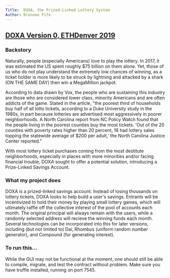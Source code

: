 ```yaml
---
Title:  DOXA, the Prized-Linked Lottery System
Author: Brennan Fife
---
```


## [DOXA Version 0, ETHDenver 2019](https://github.com/brennanfife/DOXA-V0)

### Backstory
Naturally, people (especially Americans) love to play the lottery. 
In 2017, it was estimated the US spent roughly $75 billion on them alone. Yet, those of us who do not play understand the extremely low chances of winning, as a ticket holder is more likely to be struck by lightning and attacked by a shark (ON THE SAME DAY) then win a MegaMillion jackpot.

According to data drawn by Vox, the people who are sustaining this industry are those who are considered lower class, minority Americans and are often addicts of the game. Stated in the article, "the poorest third of households buy half of all lotto tickets, according to a Duke University study in the 1980s, in part because lotteries are advertised most aggressively in poorer neighborhoods. A North Carolina report from NC Policy Watch found that the people living in the poorest counties buy the most tickets. 'Out of the 20 counties with poverty rates higher than 20 percent, 18 had lottery sales topping the statewide average of $200 per adult,' the North Carolina Justice Center reported."

With most lottery ticket purchases coming from the most destitute neighborhoods, especially in places with more minorities and/or facing financial trouble, DOXA sought to offer a potential solution, introducing a Prize-Linked Savings Account. 

### What my project does
DOXA is a prized-linked savings account. Instead of losing thousands on lottery tickets, DOXA looks to help build a user's savings. 
Entrants will be incentivized to hold their money by playing small lottery games, which will ultimately raffle off the collective interest of the pool of accounts each month. The original principal will always remain with the users, while a randomly selected address will recieve the winning funds each month. Several technologies can be incorporated into this for later versions, including (but not limited to) Dai, Rhombus (uniform random number generator), and Compound (for generating interest).

### To run this...
While the GUI may not be functional at the moment, one should still be able to compile, migrate, and test the contract without problem.
Make sure you have truffle installed, running on port 7545.